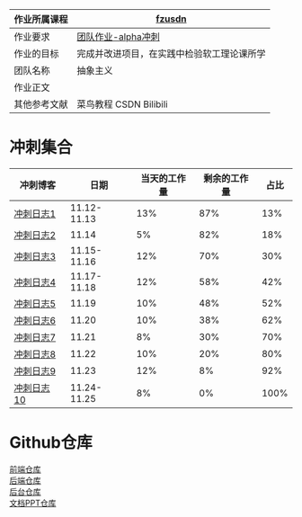 | 作业所属课程 | [fzusdn](https://bbs.csdn.net/forums/fzusdn) |
| ------ | ------ |
| 作业要求 | [团队作业-alpha冲刺](https://bbs.csdn.net/topics/609085527) |
| 作业的目标 | 完成并改进项目，在实践中检验软工理论课所学 |
| 团队名称 | 抽象主义 |
| 作业正文 |  |
| 其他参考文献 | 菜鸟教程 CSDN Bilibili |

# 冲刺集合

|冲刺博客|日期|当天的工作量|剩余的工作量|占比|
|--|--|--|--|--|
|[冲刺日志1](https://blog.csdn.net/huangxioayi/article/details/128045644)|11.12-11.13|13%|87%|13%|
|[冲刺日志2](https://blog.csdn.net/huangxioayi/article/details/128045661)|11.14|5%|82%|18%|
|[冲刺日志3](https://blog.csdn.net/huangxioayi/article/details/128045677)|11.15-11.16|12%|70%|30%|
|[冲刺日志4](https://blog.csdn.net/huangxioayi/article/details/128045687)|11.17-11.18|12%|58%|42%|
|[冲刺日志5](https://blog.csdn.net/huangxioayi/article/details/128045700)|11.19|10%|48%|52%|
|[冲刺日志6](https://blog.csdn.net/huangxioayi/article/details/128045708)|11.20|10%|38%|62%|
|[冲刺日志7](https://blog.csdn.net/huangxioayi/article/details/128045735)|11.21|8%|30%|70%|
|[冲刺日志8](https://blog.csdn.net/huangxioayi/article/details/128045746)|11.22|10%|20%|80%|
|[冲刺日志9](https://blog.csdn.net/huangxioayi/article/details/128045751)|11.23|12%|8%|92%|
|[冲刺日志10](http://t.csdn.cn/sHsUu)|11.24-11.25|8%|0%|100%|

# Github仓库
[前端仓库](https://github.com/Fuever/Fuever-User-Frontend)</br>
[后端仓库](https://github.com/Fuever/Fuever-Backend)</br>
[后台仓库](https://github.com/Fuever/Fuever-Admin-Frontend)</br>
[文档PPT仓库](https://github.com/Fuever/Fuever-Document-Materials)</br>
